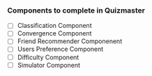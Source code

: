 ### Components to complete in Quizmaster

- [ ] Classification Component
- [ ] Convergence Component
- [ ] Friend Recommender Componenent
- [ ] Users Preference Component
- [ ] Difficulty Component
- [ ] Simulator Component
